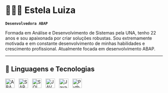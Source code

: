 # 👩🏻‍💻 Estela Luiza
**`Desenvolvedora ABAP`**

Formada em Análise e Desenvolvimento de Sistemas pela UNA, tenho 22 anos e sou apaixonada por criar soluções robustas. 
Sou extremamente motivada e em constante desenvolvimento de minhas habilidades e crescimento profissional.
Atualmente focada em desenvolvimento ABAP.


---

## 🤖 Linguagens e Tecnologias

<img 
    align="left" 
    alt="ABAP"
    title="ABAP" 
    width="30px" 
    style="padding-right: 10px;" 
    src="https://img.icons8.com/?size=100&id=38192&format=png&color=000000" 
/>

<img 
    align="left" 
    alt="SAP Script"
    title="SAP Script" 
    width="30px" 
    style="padding-right: 10px;" 
    src="https://img.icons8.com/?size=100&id=69485&format=png&color=000000" 
/>

<img 
    align="left" 
    alt="SQL" 
    title="SQL"
    width="30px" 
    style="padding-right: 10px;" 
    src="https://cdn.jsdelivr.net/gh/devicons/devicon@latest/icons/microsoftsqlserver/microsoftsqlserver-original.svg"
/>

<img 
    align="left" 
    alt="JAVA" 
    title="JAVA"
    width="30px" 
    style="padding-right: 10px;" 
    src="https://cdn.jsdelivr.net/gh/devicons/devicon@latest/icons/java/java-original.svg"
/>
<img 
    align="left" 
    alt="JavaScript" 
    title="JavaScript"
    width="30px" 
    style="padding-right: 10px;" 
    src="https://cdn.jsdelivr.net/gh/devicons/devicon@latest/icons/javascript/javascript-original.svg" 
/>


<img 
    align="left" 
    alt="Python" 
    title="Python"
    width="30px" 
    style="padding-right: 10px;" 
    src="https://cdn.jsdelivr.net/gh/devicons/devicon@latest/icons/python/python-original.svg" 
/>

<br/>
<br/>


